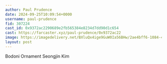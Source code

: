 ```yaml
---
author: Paul Prudence
date: 2024-09-25T10:09:54+0000
username: paul-prudence
fid: 307224
cast_id: 0x9372ac2290689e2fb565384e8234d7dd90d1c654
cast: https://farcaster.xyz/paul-prudence/0x9372ac22
image: https://imagedelivery.net/BXluQx4ige9GuW0Ia56BHw/2ae4bff6-1084-4f3b-7453-0752cf7adb00/original
layout: post
---
```


Bodoni Ornament
Seongjin Kim

<img src='https://imagedelivery.net/BXluQx4ige9GuW0Ia56BHw/2ae4bff6-1084-4f3b-7453-0752cf7adb00/original' alt='' referrerpolicy='no-referrer'/>
<img src='https://imagedelivery.net/BXluQx4ige9GuW0Ia56BHw/eac7755c-c255-4ea1-ac90-19659141ad00/original' alt='' referrerpolicy='no-referrer'/>
